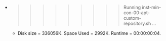 * >>>>>>>>> Running inst-min-con-00-apt-custom-repository.sh ...
  * Disk size = 336056K. Space Used = 2992K. Runtime = 00:00:00:04.
